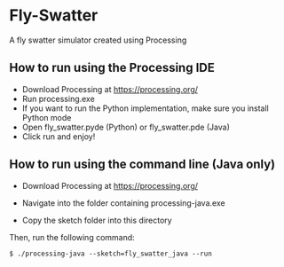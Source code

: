# Fly-Swatter
A fly swatter simulator created using Processing

## How to run using the Processing IDE
- Download Processing at https://processing.org/
- Run processing.exe
- If you want to run the Python implementation, make sure you install Python mode
- Open fly_swatter.pyde (Python) or fly_swatter.pde (Java)
- Click run and enjoy!

## How to run using the command line (Java only)

- Download Processing at https://processing.org/

- Navigate into the folder containing processing-java.exe

- Copy the sketch folder into this directory

Then, run the following command:

    $ ./processing-java --sketch=fly_swatter_java --run
